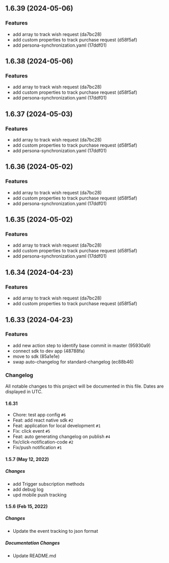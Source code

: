 ## 1.6.39 (2024-05-06)


### Features

* add array to track wish request (da7bc28)
* add custom properties to track purchase request (d58f5af)
* add persona-synchronization.yaml (17ddf01)



## 1.6.38 (2024-05-06)


### Features

* add array to track wish request (da7bc28)
* add custom properties to track purchase request (d58f5af)
* add persona-synchronization.yaml (17ddf01)



## 1.6.37 (2024-05-03)


### Features

* add array to track wish request (da7bc28)
* add custom properties to track purchase request (d58f5af)
* add persona-synchronization.yaml (17ddf01)



## 1.6.36 (2024-05-02)


### Features

* add array to track wish request (da7bc28)
* add custom properties to track purchase request (d58f5af)
* add persona-synchronization.yaml (17ddf01)



## 1.6.35 (2024-05-02)


### Features

* add array to track wish request (da7bc28)
* add custom properties to track purchase request (d58f5af)
* add persona-synchronization.yaml (17ddf01)



## 1.6.34 (2024-04-23)


### Features

* add array to track wish request (da7bc28)
* add custom properties to track purchase request (d58f5af)



## 1.6.33 (2024-04-23)


### Features

* add new action step to identify base commit in master (95930a9)
* connect sdk to dev app (48788fa)
* move to sdk (85a1e1e)
* swap auto-changelog for standard-changelog (ec88b46)



### Changelog

All notable changes to this project will be documented in this file. Dates are displayed in UTC.

#### 1.6.31

- Chore: test app config `#6`
- Feat: add react native sdk `#2`
- Feat: application for local development `#1`
- Fix: click event `#5`
- Feat: auto generating changelog on publish `#4`
- fix/click-notification-code `#2`
- Fix/push notification `#1`

<!-- auto-changelog-above -->
#### 1.5.7 (May 12, 2022)
##### Changes
* add Trigger subscription methods
* add debug log
* upd mobile push tracking

#### 1.5.6 (Feb 15, 2022)
##### Changes

* Update the event tracking to json format

##### Documentation Changes

* Update README.md
